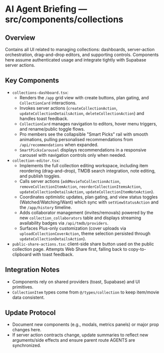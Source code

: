 # AI Agent Briefing — src/components/collections

## Overview
Contains all UI related to managing collections: dashboards, server-action orchestration, drag-and-drop editors, and supporting controls. Components here assume authenticated usage and integrate tightly with Supabase server actions.

## Key Components
- `collections-dashboard.tsx`:
  - Renders the `/app` grid view with create buttons, plan gating, and `CollectionCard` interactions.
  - Invokes server actions (`createCollectionAction`, `updateCollectionDetailsAction`, `deleteCollectionAction`) and handles toast feedback.
  - `CollectionCard` manages navigation to editors, hover menu triggers, and rename/public toggle flows.
  - Pro members see the collapsible "Smart Picks" rail with smooth animations, pulling personalised recommendations from `/api/recommendations` when expanded.
  - `SmartPicksCarousel` displays recommendations in a responsive carousel with navigation controls only when needed.
- `collection-editor.tsx`:
  - Implements the full collection editing workspace, including item reordering (drag-and-drop), TMDB search integration, note editing, and publish toggles.
  - Calls server actions (`addMovieToCollectionAction`, `removeCollectionItemAction`, `reorderCollectionItemsAction`, `updateCollectionDetailsAction`, `updateCollectionItemNoteAction`).
  - Coordinates optimistic updates, plan gating, and view status toggles (Watched/Watching/Want) which sync with `setViewStatusAction` and the `/app/history` timeline.
  - Adds collaborator management (invites/removals) powered by the new `collection_collaborators` table and displays streaming availability badges via `/api/tmdb/providers`.
  - Surfaces Plus-only customization (cover uploads via `uploadCollectionCoverAction`, theme selection persisted through `updateCollectionDetailsAction`).
- `public-share-actions.tsx`: client-side share button used on the public collection page. Attempts Web Share first, falling back to copy-to-clipboard with toast feedback.

## Integration Notes
- Components rely on shared providers (toast, Supabase) and UI primitives.
- `CollectionItem` types come from `@/types/collection` to keep item/movie data consistent.

## Update Protocol
- Document new components (e.g., modals, metrics panels) or major prop changes here.
- If server action contracts change, update summaries to reflect new arguments/side effects and ensure parent route AGENTS are synchronized.
